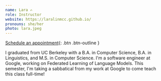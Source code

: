 ```yaml
---
name: Lara ✍️
role: Instructor
website: https://laralinmcc.github.io/
pronouns: she/her
photo: lara.jpeg
---
```


[Schedule an appointment](https://calendly.com/laralinmcc){: .btn .btn-outline }

I graduated from UC Berkeley with a B.A. in Computer Science, B.A. in Linguistics, and M.S. in Computer Science. I'm a software engineer at Google, working on Federated Learning of Language Models. This semester, I'm taking a sabbatical from my work at Google to come teach this class full-time! 